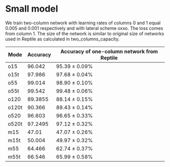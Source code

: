 # Small model

We train two-column network with learning rates of columns 0 and 1 equal 0.005 and 0.001 respectively and with lateral scheme oxxo. The loss comes from column 1. The size of the network is similar to original size of networks used in Reptile as calculated in two_columns_capacity.

Mode | Accuracy | Accuracy of one-column network from Reptile
--- | --- | ---
o15 | 96.042 | 95.39 ± 0.09%
o15t | 97.986 | 97.68 ± 0.04%
o55 | 99.014 | 98.90 ± 0.10%
o55t | 99.542 | 99.48 ± 0.06%
o120 | 89.3855 | 88.14 ± 0.15%
o120t | 90.366 | 89.43 ± 0.14%
o520 | 96.603 | 96.65 ± 0.33%
o520t | 97.2495 | 97.12 ± 0.32%
m15 | 47.01 | 47.07 ± 0.26%
m15t | 50.004 | 49.97 ± 0.32%
m55 | 64.466 | 62.74 ± 0.37%
m55t | 66.546 | 65.99 ± 0.58%

